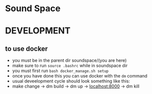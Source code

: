# Sound Space

<!-- A new Flutter project. -->

<!-- ## Getting Started -->

<!-- This project is a starting point for a Flutter application. -->

<!-- A few resources to get you started if this is your first Flutter project: -->

<!-- - [Lab: Write your first Flutter app](https://flutter.dev/docs/get-started/codelab) -->
<!-- - [Cookbook: Useful Flutter samples](https://flutter.dev/docs/cookbook) -->

<!-- For help getting started with Flutter, view our -->
<!-- [online documentation](https://flutter.dev/docs), which offers tutorials, -->
<!-- samples, guidance on mobile development, and a full API reference. -->

# DEVELOPMENT

## to use docker
 - you must be in the parent dir soundspace/(you are here)
 - make sure to run `source .bashrc` while in soundspace dir
 - you must first run `bash docker_manage.sh setup`
 - once you have done this you can use docker with the `dm` command
 - usual deveelopment cycle should look something like this:
 -  make change -> dm build -> dm up -> [localhost:8000](localhost:8000) -> dm kill
